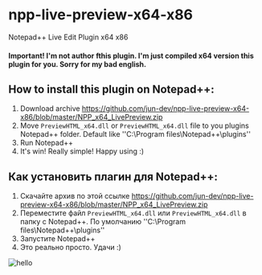 # npp-live-preview-x64-x86
Notepad++ Live Edit Plugin x64 x86

#### Important! I'm not author fthis plugin. I'm just compiled x64 version this plugin for you. Sorry for my bad english.

## How to install this plugin on Notepad++:

1) Download archive https://github.com/jun-dev/npp-live-preview-x64-x86/blob/master/NPP_x64_LivePreview.zip
2) Move `PreviewHTML_x64.dll` or `PreviewHTML_x64.dll` file to you plugins Notepad++ folder. Default like ''C:\Program files\Notepad++\plugins''
3) Run Notepad++
4) It's win! Really simple! Happy using :)

## Как установить плагин для Notepad++:

1) Скачайте архив по этой ссылке https://github.com/jun-dev/npp-live-preview-x64-x86/blob/master/NPP_x64_LivePreview.zip
2) Переместите файл `PreviewHTML_x64.dll` или `PreviewHTML_x64.dll` в папку с Notepad++. По умолчанию ''C:\Program files\Notepad++\plugins''
3) Запустите Notepad++
4) Это реально просто. Удачи :)

![hello](http://fossil.2of4.net/npp_preview/raw/npp_preview_ss01.png?name=92e8a0240b8b4c70a02f5ac766cdbabc9e5c3d95&m=image/png)
